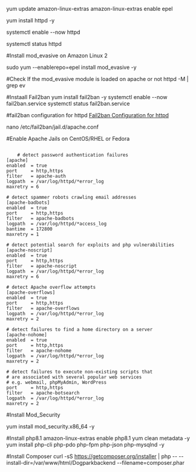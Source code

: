 yum update
amazon-linux-extras
amazon-linux-extras enable epel


yum install httpd -y

systemctl enable --now httpd

systemctl status httpd

#Install mod_evasive on Amazon Linux 2

sudo yum --enablerepo=epel install mod_evasive -y

#Check If the mod_evasive module is loaded on apache or not 
httpd -M | grep ev


#Instaall Fail2ban 
yum install fail2ban -y
systemctl enable --now fail2ban.service
systemctl status fail2ban.service


#fail2ban configuration for httpd
[Fail2ban Configuration for httpd](https://www.xmodulo.com/configure-fail2ban-apache-http-server.html#google_vignette)

nano /etc/fail2ban/jail.d/apache.conf

#Enable Apache Jails on CentOS/RHEL or Fedora
```

    # detect password authentication failures
[apache]
enabled  = true
port     = http,https
filter   = apache-auth
logpath  = /var/log/httpd/*error_log
maxretry = 6

# detect spammer robots crawling email addresses
[apache-badbots]
enabled  = true
port     = http,https
filter   = apache-badbots
logpath  = /var/log/httpd/*access_log
bantime  = 172800
maxretry = 1

# detect potential search for exploits and php vulnerabilities
[apache-noscript]
enabled  = true
port     = http,https
filter   = apache-noscript
logpath  = /var/log/httpd/*error_log
maxretry = 6

# detect Apache overflow attempts
[apache-overflows]
enabled  = true
port     = http,https
filter   = apache-overflows
logpath  = /var/log/httpd/*error_log
maxretry = 2

# detect failures to find a home directory on a server
[apache-nohome]
enabled  = true
port     = http,https
filter   = apache-nohome
logpath  = /var/log/httpd/*error_log
maxretry = 2

# detect failures to execute non-existing scripts that
# are associated with several popular web services
# e.g. webmail, phpMyAdmin, WordPress
port     = http,https
filter   = apache-botsearch
logpath  = /var/log/httpd/*error_log
maxretry = 2
```

#Install Mod_Security

yum install mod_security.x86_64 -y

#Install php8.1
amazon-linux-extras enable php8.1
 yum clean metadata -y
  yum install php-cli php-pdo php-fpm php-json php-mysqlnd -y

#Install Composer 
curl -sS https://getcomposer.org/installer | php -- --install-dir=/var/www/html/Dogparkbackend --filename=composer.phar






